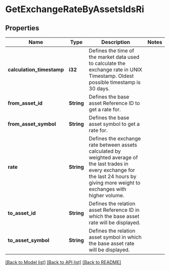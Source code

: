 # GetExchangeRateByAssetsIdsRi

## Properties

Name | Type | Description | Notes
------------ | ------------- | ------------- | -------------
**calculation_timestamp** | **i32** | Defines the time of the market data used to calculate the exchange rate in UNIX Timestamp. Oldest possible timestamp is 30 days. | 
**from_asset_id** | **String** | Defines the base asset Reference ID to get a rate for. | 
**from_asset_symbol** | **String** | Defines the base asset symbol to get a rate for. | 
**rate** | **String** | Defines the exchange rate between assets calculated by weighted average of the last trades in every exchange for the last 24 hours by giving more weight to exchanges with higher volume. | 
**to_asset_id** | **String** | Defines the relation asset Reference ID in which the base asset rate will be displayed. | 
**to_asset_symbol** | **String** | Defines the relation asset symbol in which the base asset rate will be displayed. | 

[[Back to Model list]](../README.md#documentation-for-models) [[Back to API list]](../README.md#documentation-for-api-endpoints) [[Back to README]](../README.md)


